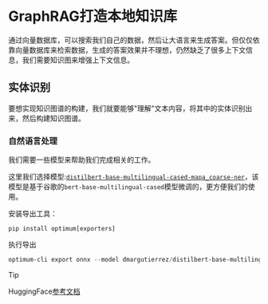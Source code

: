 # GraphRAG打造本地知识库

通过向量数据库，可以搜索我们自己的数据，然后让大语言来生成答案。但仅仅依靠向量数据库来检索数据，生成的答案效果并不理想，仍然缺乏了很多上下文信息，我们需要知识图来增强上下文信息。

## 实体识别

要想实现知识图谱的构建，我们就要能够"理解"文本内容，将其中的实体识别出来，然后构建知识图谱。

### 自然语言处理

我们需要一些模型来帮助我们完成相关的工作。

这里我们选择模型:[`distilbert-base-multilingual-cased-mapa_coarse-ner`](https://huggingface.co/dmargutierrez/distilbert-base-multilingual-cased-mapa_coarse-ner)，该模型是基于谷歌的`bert-base-multilingual-cased`模型微调的，更方便我们的使用。

安装导出工具：

```pwsh
pip install optimum[exporters]
```

执行导出

```powershell
optimum-cli export onnx --model dmargutierrez/distilbert-base-multilingual-cased-mapa_coarse-ner mBERT/
```

> [!TIP]
> HuggingFace[参考文档](https://huggingface.co/docs/transformers/main/zh/serialization?utm_source=chatgpt.com)
